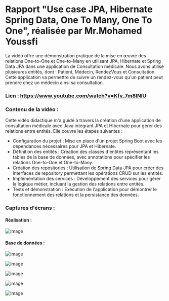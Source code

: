 # Rapport "Use case JPA, Hibernate Spring Data, One To Many, One To One", réalisée par Mr.Mohamed Youssfi
La vidéo offre une démonstration pratique de la mise en œuvre des relations One-to-One et One-to-Many en utilisant JPA, Hibernate et Spring Data JPA dans une application de Consultation médicale. Nous avons utilisé plusieures entités, dont : Patient, Médecin, RendezVous et Consultation. Cette application va permettre de suivre un rendez-vous qu'un patient peut prendre chez un médecin ainsi sa consultation.

### Lien : https://www.youtube.com/watch?v=Kfv_7m8INlU

### Contenu de la vidéo :
Cette vidéo didactique m'a guidé à travers la création d'une application de consultation médicale avec Java intégrant JPA et Hibernate pour gérer des relations entre entités. Elle couvre les étapes suivantes :
  -  Configuration du projet : Mise en place d'un projet Spring Boot avec les dépendances nécessaires pour JPA et Hibernate.
  -  Définition des entités : Création des classes d'entités représentant les tables de la base de données, avec annotations pour spécifier les relations One-to-One et One-to-Many.
  -  Création des repositories : Utilisation de Spring Data JPA pour créer des interfaces de repository permettant les opérations CRUD sur les entités.
  -  Implémentation des services : Développement des services pour gérer la logique métier, incluant la gestion des relations entre entités.
  -  Tests et démonstration : Exécution de l'application pour démontrer le fonctionnement des relations et la persistance des données.

### Captures d'écrans :
#### Réalisation :
![image](https://github.com/user-attachments/assets/d9ccfe39-d8ad-48ba-8ef8-9ece814b0478)

#### Base de données :
![image](https://github.com/user-attachments/assets/7ada4d0e-477b-442d-96f3-9434281fdf32)

![image](https://github.com/user-attachments/assets/efc5d97e-2682-4859-8b7e-09f279dd6e09)

![image](https://github.com/user-attachments/assets/a2380748-5516-4be9-a9b7-66f112560518)

![image](https://github.com/user-attachments/assets/d6dac002-38e7-4aff-9861-1d2649d6e9ad)

![image](https://github.com/user-attachments/assets/86d7a9ff-1275-41c7-824d-0bd06a0b29af)





